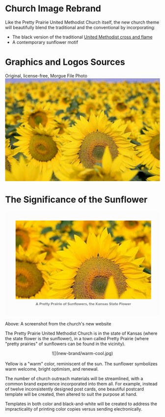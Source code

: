 # Church Image Rebrand

Like the Pretty Prairie United Methodist Church itself, the new church theme will beautifully blend the traditional and the conventional by incorporating:
* The black version of the traditional [United Methodist cross and flame](http://www.umc.org/resources/cross-and-flame)
* A contemporary sunflower motif

# Graphics and Logos Sources

Original, license-free, Morgue File Photo
![](new-brand/sunflowers-morgue-file-original.jpg)

# The Significance of the Sunflower

![](new-brand/website-sunflowers.png)

Above: A screenshot from the church's new website

The Pretty Prairie United Methodist Church is in the state of Kansas (where the state flower is the sunflower), in a town called Pretty Prairie (where "pretty prairies" of sunflowers can be found in the vicinity). 

<center>
![](new-brand/warm-cool.jpg)
</center>
<br>
Yellow is a "warm" color, reminiscent of the sun. The sunflower symbolizes warm welcome, bright optimism, and renewal. 

The number of church outreach materials will be streamlined, with a common brand experience incorporated into them all. For example, instead of twelve inconsistently designed post cards, one beautiful postcard template will be created, then altered to suit the purpose at hand. 

Templates in both color and black-and-white will be created to address the impracticality of printing color copies versus sending electronically.
